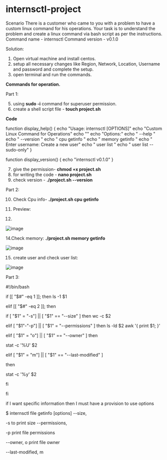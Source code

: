 # internsctl-project
Scenario There is a customer who came to you with a problem to have a custom linux command for his operations. Your task is to understand the problem and create a linux command via bash script as per the instructions. Command name - internsctl Command version - v0.1.0

Solution:
1. Open virtual machine and install centos.
2. setup all necessary changes like Region, Network, Location, Username and password and complete the setup.
3. open terminal and run the commands.

**Commands for operation.**

Part 1:

5. using **sudo -i** command for superuser permission.
6. create a shell script file - **touch project.sh**

**Code**

function display_help() {
    echo "Usage: internsctl [OPTIONS]"
    echo "Custom Linux Command for Operations"
    echo ""
    echo "Options:"
    echo "  --help   "
    echo "  --version "
    echo "  cpu getinfo "
    echo "  memory getinfo "
    echo "  Enter username: <username> Create a new user"
    echo "  user list "
    echo "  user list --sudo-only"
}


function display_version() {
    echo "internsctl v0.1.0"
}




7. give the permission- **chmod +x project.sh**
8. for writing the code - **nano project.sh**
9. check version - **./project.sh --version**


Part 2:

10. Check Cpu info- **./project.sh cpu getinfo**

12. Preview:
13. 
![image](https://github.com/TusharBasu/internsctl-project/assets/126240600/815a8235-abcc-4101-bf9d-fbcf4f9bfb6e)

14.Check memory: **./project.sh memory getinfo**

![image](https://github.com/TusharBasu/internsctl-project/assets/126240600/1140442f-8158-4767-ad66-1097959175fc)


15. create user and check user list:
    
 ![image](https://github.com/TusharBasu/internsctl-project/assets/126240600/51513c77-3cd9-4d4c-8401-4fe64b0410c3)

Part 3: 


#!/bin/bash


if [[ "$#" -eq 1 ]]; then Is -1 $1

elif [[ "$#" -eq 2 ]]; then

if [ "$1" = "-s"] || [ "$1" == "--size" ] then wc -c $2

elif [ "$1"-"-p"] || [ "$1" = "--permissions" ] then ls -ld $2 awk '{ print $1; }'

elif [ "$1" = "o"] || [ "$1" == "--owner" ] then

stat -c '%U' $2

elif [ "$1" = "m"] || [ "$1" == "--last-modified" ]

then

stat -c '%y' $2

fi

fi


if I want specific information then I must have a provision to use options 

$ internsctl file getinfo [options] --size, 

-s to print size --permissions, 

-p print file permissions 

--owner, o print file owner 

--last-modified, m






  
